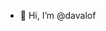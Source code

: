 - 👋 Hi, I’m @davalof


<!---
davalof/davalof is a ✨ special ✨ repository because its `README.md` (this file) appears on your GitHub profile.
You can click the Preview link to take a look at your changes.
--->
